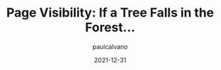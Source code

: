 ---
author: paulcalvano
date: 2021-12-31
permalink: false
publisher: perfplanet
tags:
  - performance
  - web-vitals
  - user-experience
target_url: https://calendar.perfplanet.com/2021/page-visibility-if-a-tree-falls-in-the-forest/
title: "Page Visibility: If a Tree Falls in the Forest…"
---